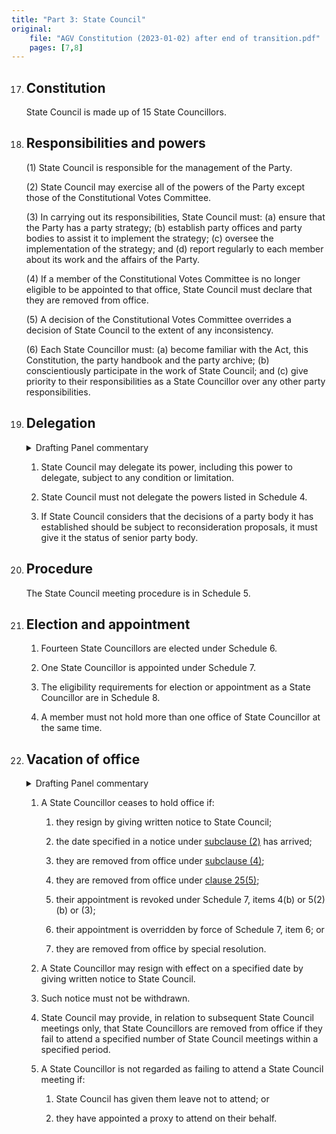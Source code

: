 ```yaml
---
title: "Part 3: State Council"
original:
    file: "AGV Constitution (2023-01-02) after end of transition.pdf"
    pages: [7,8]
---
```


17. ## Constitution

    State Council is made up of 15 State Councillors.

18. ## Responsibilities and powers

    (1)	State Council is responsible for the management of the Party.
    
    (2)	State Council may exercise all of the powers of the Party except those of the Constitutional Votes Committee.
    
    (3)	In carrying out its responsibilities, State Council must:
        <subclause-letters>
        (a)	ensure that the Party has a party strategy;
        (b)	establish party offices and party bodies to assist it to implement the strategy;
        (c)	oversee the implementation of the strategy; and
        (d)	report regularly to each member about its work and the affairs of the Party.</subclause-letters>

    (4)	If a member of the Constitutional Votes Committee is no longer eligible to be appointed to that office, State Council must declare that they are removed from office.

    (5)	A decision of the Constitutional Votes Committee overrides a decision of State Council to the extent of any inconsistency.
    
    (6)	Each State Councillor must:
    <subclause-letters>
        (a)	become familiar with the Act, this Constitution, the party handbook and the party archive;
        (b)	conscientiously participate in the work of State Council; and
        (c)	give priority to their responsibilities as a State Councillor over any other party responsibilities.

19. ## Delegation

    <details><summary>Drafting Panel commentary</summary>
    Clause 19 makes clear that State Council can delegate its powers to other bodies; for
    example, to an election campaign management committee. However, [Schedule 4](./schedule-04-powers-state-council-must-not-delegate.md) sets
    out a range of fundamental decisions that State Council cannot delegate.
    </details>

    1.  State Council may delegate its power, including this power to
        delegate, subject to any condition or limitation.

    2.  State Council must not delegate the powers listed in Schedule 4.

    3.  If State Council considers that the decisions of a party body it
        has established should be subject to reconsideration proposals,
        it must give it the status of senior party body.

20. ## Procedure

    The State Council meeting procedure is in Schedule 5.

21. ## Election and appointment

    1.  Fourteen State Councillors are elected under Schedule 6.

    2. One State Councillor is appointed under Schedule 7.

    3.  The eligibility requirements for election or appointment as a State Councillor
        are in Schedule 8.

    4.  A member must not hold more than one office of State Councillor at the same time.

22. ## Vacation of office

    <details><summary>Drafting Panel commentary</summary>
    Clause 22 sets out how a State Councillor ceases to hold office.
    </details>

    1.  A State Councillor ceases to hold office if:

        <subclause-letters>

        1.  they resign by giving written notice to State Council;

        2.  the date specified in a notice under [subclause (2)](#22.2) has
            arrived;

        3.  they are removed from office under [subclause (4)](#22.4);

        4.  they are removed from office under [clause 25(5)](./04-constitutional-votes-committee.md#25.5);

        5.  their appointment is revoked under Schedule 7, items 4(b) or 5(2)(b) or (3);

        6.  their appointment is overridden by force of Schedule 7, item 6; or

        7.  they are removed from office by special resolution.

        </subclause-letters>

    2.  A State Councillor may resign with effect on a specified date by
        giving written notice to State Council.

    3.  Such notice must not be withdrawn.

    4.  State Council may provide, in relation to subsequent State
        Council meetings only, that State Councillors are removed from
        office if they fail to attend a specified number of State
        Council meetings within a specified period.

    5.  A State Councillor is not regarded as failing to attend a State
        Council meeting if:

        <subclause-letters>

        1.  State Council has given them leave not to attend; or

        2.  they have appointed a proxy to attend on their behalf.

        </subclause-letters>



